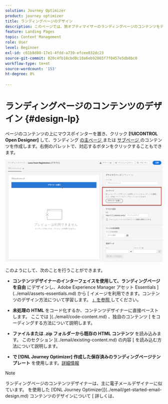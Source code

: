 ```yaml
---
solution: Journey Optimizer
product: journey optimizer
title: ランディングページのデザイン
description: このページでは、旅オプティマイザーのランディングページのコンテンツをデザインする方法について学習します。
feature: Landing Pages
topic: Content Management
role: User
level: Beginner
exl-id: c61b8d80-17e1-4fdd-a739-efcee032dc23
source-git-commit: 020c4fb18cbd0c10a6eb92865f7f0457e5db8bc0
workflow-type: tm+mt
source-wordcount: '153'
ht-degree: 0%

---
```


# ランディングページのコンテンツのデザイン {#design-lp}

ページのコンテンツの上にマウスポインターを置き、クリック **[!UICONTROL Open Designer]** して、ランディング [ の主ページ ](create-lp.md#configure-primary-page) または [ サブページ ](create-lp.md#configure-subpages) のコンテンツを作成します。右側のパレットで、対応するボタンをクリックすることもできます。

![](assets/lp_open-designer.png)

このようにして、次のことを行うことができます。

* **コンテンツデザイナーのインターフェイスを使用して、ランディングページを自由** にデザインし、Adobe Experience Manager アセット Essentials ](../email/assets-essentials.md) から [ イメージを利用できます。コンテンツのデザイン方法について学習します。 <!--or use built-in templates--> [」を参照 ](../email/content-from-scratch.md) してください。

* **未処理の HTML** をコード化するか、コンテンツデザイナーに直接ペーストします。 ここでは ](../email/code-content.md) 、独自のコンテンツ [ をコーディングする方法について説明します。

* **ファイルまたは .zip フォルダーから既存の HTML コンテンツ** を読み込みます。 このセクション ](../email/existing-content.md) の内容 [ を読み込む方法について説明します。

* **で [!DNL Journey Optimizer] 作成した保存済みのランディングページテンプレート** を使用します。[詳細情報](lp-templates.md)

>[!NOTE]
>
>ランディングページのコンテンツデザイナーは、主に電子メールデザイナーに似ています。 を使用した  [!DNL Journey Optimizer]](../email/get-started-email-design.md) コンテンツのデザインについて [ 詳しくは、
